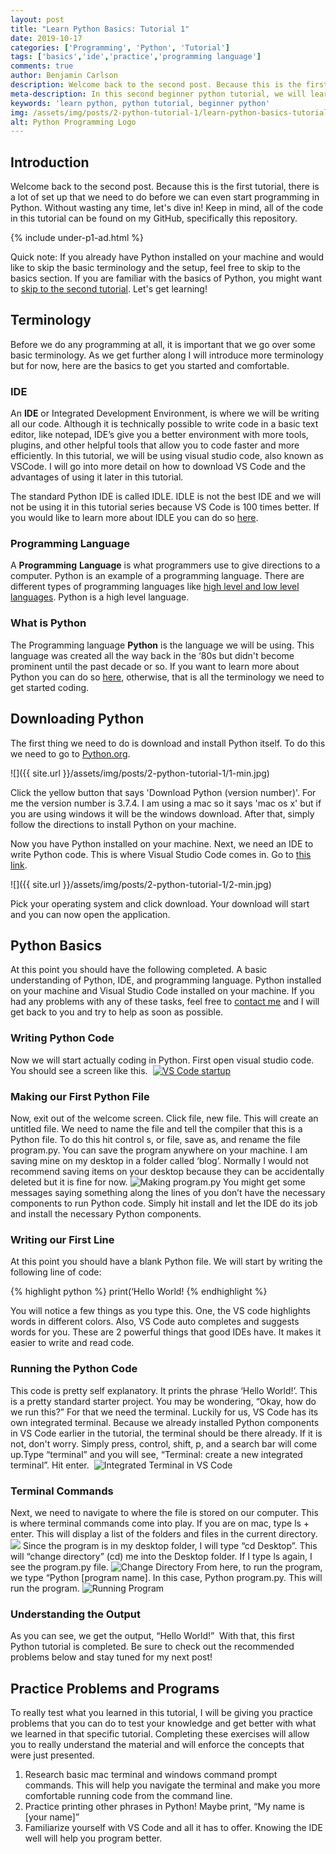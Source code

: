 ```yaml
---
layout: post
title: "Learn Python Basics: Tutorial 1"
date: 2019-10-17
categories: ['Programming', 'Python', 'Tutorial']
tags: ['basics','ide','practice','programming language']
comments: true
author: Benjamin Carlson
description: Welcome back to the second post. Because this is the first tutorial, there is a lot of set up that we need to do before we can even start programming in Python
meta-description: In this second beginner python tutorial, we will learn python environments, basic syntax, VSCode and much more.
keywords: 'learn python, python tutorial, beginner python'
img: /assets/img/posts/2-python-tutorial-1/learn-python-basics-tutorial1.png
alt: Python Programming Logo
---
```


## Introduction

Welcome back to the second post. Because this is the first tutorial, there is a lot of set up that we need to do before we can even start programming in Python. Without wasting any time, let's dive in! Keep in mind, all of the code in this tutorial can be found on my GitHub, specifically this repository.

{% include under-p1-ad.html %}

Quick note: If you already have Python installed on your machine and would like to skip the basic terminology and the setup, feel free to skip to the basics section. If you are familiar with the basics of Python, you might want to [skip to the second tutorial](https://benjamincarlson.net/python/programming/tutorial/2019/11/20/learn-python-variables-comments-and-data-types-tutorial-2.html). Let's get learning!

## Terminology

Before we do any programming at all, it is important that we go over some basic terminology. As we get further along I will introduce more terminology but for now, here are the basics to get you started and comfortable.

### IDE

An **IDE** or Integrated Development Environment, is where we will be writing all our code. Although it is technically possible to write code in a basic text editor, like notepad, IDE’s give you a better environment with more tools, plugins, and other helpful tools that allow you to code faster and more efficiently. In this tutorial, we will be using visual studio code, also known as VSCode. I will go into more detail on how to download VS Code and the advantages of using it later in this tutorial. 

The standard Python IDE is called IDLE. IDLE is not the best IDE and we will not be using it in this tutorial series because VS Code is 100 times better. If you would like to learn more about IDLE you can do so [here](https://docs.python.org/3/library/idle.html).

### Programming Language

A **Programming** **Language** is what programmers use to give directions to a computer. Python is an example of a programming language. There are different types of programming languages like [high level and low level languages](https://www.geeksforgeeks.org/difference-between-high-level-and-low-level-languages/). Python is a high level language.

### What is Python

The Programming language **Python** is the language we will be using. This language was created all the way back in the ‘80s but didn't become prominent until the past decade or so. If you want to learn more about Python you can do so [here](https://www.w3schools.com/python/python_intro.asp), otherwise, that is all the terminology we need to get started coding.

## Downloading Python

The first thing we need to do is download and install Python itself. To do this we need to go to [Python.org](https://www.python.org/downloads/).

<span class="blog-post-imbedded-img">
![]({{ site.url }}/assets/img/posts/2-python-tutorial-1/1-min.jpg) 
</span>

Click the yellow button that says 'Download Python (version number)'. For me the version number is 3.7.4. I am using a mac so it says 'mac os x' but if you are using windows it will be the windows download. After that, simply follow the directions to install Python on your machine.

Now you have Python installed on your machine. Next, we need an IDE to write Python code. This is where Visual Studio Code comes in. Go to [this link](https://code.visualstudio.com/download). 

<span class="blog-post-imbedded-img">
![]({{ site.url }}/assets/img/posts/2-python-tutorial-1/2-min.jpg) 
</span>

Pick your operating system and click download. Your download will start and you can now open the application.

## Python Basics

<span style="font-weight: 400;">At this point you should have the following completed. A basic understanding of Python, IDE, and programming language. Python installed on your machine and Visual Studio Code installed on your machine. If you had any problems with any of these tasks, feel free to</span> [<span style="font-weight: 400;">contact me</span>](https://computersciencecentral.dev/contact/) <span style="font-weight: 400;">and I will get back to you and try to help as soon as possible.</span>

### Writing Python Code

<span style="font-weight: 400;">Now we will start actually coding in Python. First open visual studio code. You should see a screen like this. </span> [![VS Code startup](https://www.benjamincarlson.net/blog/wp-content/uploads/2019/10/3-1-300x188.png)](https://computersciencecentral.dev/wp-content/uploads/2019/10/3.png)

### Making our First Python File

<span style="font-weight: 400;">Now, exit out of the welcome screen. Click file, new file. This will create an untitled file. We need to name the file and tell the compiler that this is a Python file. To do this hit control s, or file, save as, and rename the file program.py. You can save the program anywhere on your machine. I am saving mine on my desktop in a folder called ‘blog’. Normally I would not recommend saving items on your desktop because they can be accidentally deleted but it is fine for now.</span> ![Making program.py](https://www.benjamincarlson.net/blog/wp-content/uploads/2019/10/4-1-300x169.png) <span style="font-weight: 400;">You might get some messages saying something along the lines of you don’t have the necessary components to run Python code. Simply hit install and let the IDE do its job and install the necessary Python components.</span>  

### Writing our First Line

At this point you should have a blank Python file. We will start by writing the following line of code:

{% highlight python %}
print(‘Hello World!
{% endhighlight %}


<span style="font-weight: 400;">You will notice a few things as you type this. One, the VS code highlights words in different colors. Also, VS Code auto completes and suggests words for you. These are 2 powerful things that good IDEs have. It makes it easier to write and read code.</span>

### Running the Python Code

<span style="font-weight: 400;">This code is pretty self explanatory. It prints the phrase ‘Hello World!’. This is a pretty standard starter project. You may be wondering, “Okay, how do we run this?” For that we need the terminal. Luckily for us, VS Code has its own integrated terminal. Because we already installed Python components in VS Code earlier in the tutorial, the terminal should be there already. If it is not, don't worry. Simply press, control, shift, p, and a search bar will come up.Type “terminal” and you will see, “Terminal: create a new integrated terminal”. Hit enter. </span> ![Integrated Terminal in VS Code](https://www.benjamincarlson.net/blog/wp-content/uploads/2019/10/6-1-300x94.png)

### Terminal Commands

<span style="font-weight: 400;">Next, we need to navigate to where the file is stored on our computer. This is where terminal commands come into play. If you are on mac, type ls + enter. This will display a list of the folders and files in the current directory.</span> <span style="font-weight: 400;">![](https://www.benjamincarlson.net/blog/wp-content/uploads/2019/10/7-1-300x48.png)</span> <span style="font-weight: 400;">Since the program is in my desktop folder, I will type “cd Desktop”. This will </span><span style="font-weight: 400;"></span> <span style="font-weight: 400;">“change directory” (cd) me into the Desktop folder. If I type ls again, I see the program.py file.</span> ![Change Directory](https://www.benjamincarlson.net/blog/wp-content/uploads/2019/10/8-1-300x51.png) <span style="font-weight: 400;">From here, to run the program, we type “Python [program name]. In this case, Python program.py. This will run the program.</span> ![Running Program](https://www.benjamincarlson.net/blog/wp-content/uploads/2019/10/9-1-300x45.png)

### Understanding the Output

<span style="font-weight: 400;">As you can see, we get the output, “Hello World!” </span> With that, this first <span style="font-weight: 400;">Python</span> tutorial is completed. Be sure to check out the recommended problems below and stay tuned for my next post!

## Practice Problems and Programs

<span style="font-weight: 400;">To really test what you learned in this tutorial, I will be giving you practice problems that you can do to test your knowledge and get better with what we learned in that specific tutorial. Completing these exercises will allow you to really understand the material and will enforce the concepts that were just presented. </span>

1.  <span style="font-weight: 400;">Research basic mac terminal and windows command prompt commands. This will help you navigate the terminal and make you more comfortable running code from the command line. </span>
2.  <span style="font-weight: 400;">Practice printing other phrases in Python! Maybe print, “My name is [your name]”</span>
3.  <span style="font-weight: 400;">Familiarize yourself with VS Code and all it has to offer. Knowing the IDE well will help you program better.  </span>

